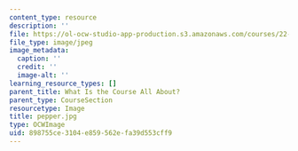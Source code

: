 ```yaml
---
content_type: resource
description: ''
file: https://ol-ocw-studio-app-production.s3.amazonaws.com/courses/22-01-introduction-to-nuclear-engineering-and-ionizing-radiation-fall-2016/898755ce3104e859562efa39d553cff9_pepper.jpg
file_type: image/jpeg
image_metadata:
  caption: ''
  credit: ''
  image-alt: ''
learning_resource_types: []
parent_title: What Is the Course All About?
parent_type: CourseSection
resourcetype: Image
title: pepper.jpg
type: OCWImage
uid: 898755ce-3104-e859-562e-fa39d553cff9
---
```

